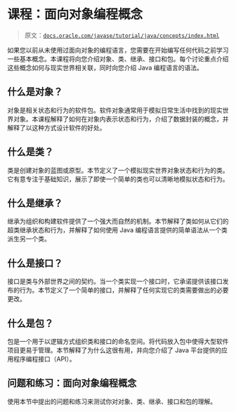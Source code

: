 # 课程：面向对象编程概念

> 原文：[`docs.oracle.com/javase/tutorial/java/concepts/index.html`](https://docs.oracle.com/javase/tutorial/java/concepts/index.html)

如果您以前从未使用过面向对象的编程语言，您需要在开始编写任何代码之前学习一些基本概念。本课程将向您介绍对象、类、继承、接口和包。每个讨论重点介绍这些概念如何与现实世界相关联，同时向您介绍 Java 编程语言的语法。

## 什么是对象？

对象是相关状态和行为的软件包。软件对象通常用于模拟日常生活中找到的现实世界对象。本课程解释了如何在对象内表示状态和行为，介绍了数据封装的概念，并解释了以这种方式设计软件的好处。

## 什么是类？

类是创建对象的蓝图或原型。本节定义了一个模拟现实世界对象状态和行为的类。它有意专注于基础知识，展示了即使一个简单的类也可以清晰地模拟状态和行为。

## 什么是继承？

继承为组织和构建软件提供了一个强大而自然的机制。本节解释了类如何从它们的超类继承状态和行为，并解释了如何使用 Java 编程语言提供的简单语法从一个类派生另一个类。

## 什么是接口？

接口是类与外部世界之间的契约。当一个类实现一个接口时，它承诺提供该接口发布的行为。本节定义了一个简单的接口，并解释了任何实现它的类需要做出的必要更改。

## 什么是包？

包是一个用于以逻辑方式组织类和接口的命名空间。将代码放入包中使得大型软件项目更易于管理。本节解释了为什么这很有用，并向您介绍了 Java 平台提供的应用程序编程接口（API）。

## 问题和练习：面向对象编程概念

使用本节中提出的问题和练习来测试你对对象、类、继承、接口和包的理解。
